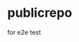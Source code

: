 # publicrepo
for e2e test



























































































































































































































































































































































































































































































































































































































































































































































































































































































































































































































































































































































































































































































































































































































































